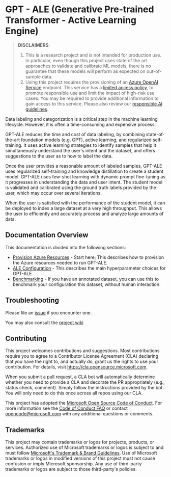 # GPT - ALE (Generative Pre-trained Transformer - Active Learning Engine)


> **DISCLAIMERS**: 
> 1. This is a research project and is not intended for production use. In particular, even though this project uses state of the art approaches to validate and calibrate ML models, there is no guarantee that these models will perform as expected on out-of-sample data.
> 1. Using this project requires the provisioning of an [Azure OpenAI Service](https://azure.microsoft.com/en-us/products/cognitive-services/openai-service/) endpoint. This service has a [limited access policy](https://learn.microsoft.com/en-us/legal/cognitive-services/openai/limited-access), to promote responsible use and limit the impact of high-risk use cases. You may be required to provide additional information to gain access to this service. Please also review our [responsible AI guidelines](https://learn.microsoft.com/en-us/azure/cognitive-services/responsible-use-of-ai-overview).

Data labeling and categorization is a critical step in the machine learning lifecycle. However, it is often a time-consuming and expensive process.

GPT-ALE reduces the time and cost of data labeling, by combining state-of-the-art foundation models (e.g. GPT), active learning, and regularized self-training. It uses active learning strategies to identify samples that help it simultaneously understand the user's intent and the dataset, and offers suggestions to the user as to how to label the data.

Once the user provides a reasonable amount of labeled samples, GPT-ALE uses regularized self-training and knowledge distillation to create a student model. GPT-ALE uses few-shot learning with dynamic prompt fine-tuning as it progresses in understanding the data and user intent. The student model is validated and calibrated using the ground truth labels provided by the user, which may occur over several iterations.

When the user is satisfied with the performance of the student model, it can be deployed to index a large dataset at a very high throughput. This allows the user to efficiently and accurately process and analyze large amounts of data.

## Documentation Overview

This documentation is divided into the following sections:

- [Provision Azure Resources](docs/provision_azure_resources.md) - Start here; This describes how to provision the Azure resources needed to run GPT-ALE.
- [ALE Configuration](docs/configuration.md) - This describes the main hyperparameter choices for GPT-ALE
- [Benchmarking](docs/benchmarking.md) - If you have an annotated dataset, you can use this to benchmark your configuration this dataset, without human interaction.

## Troubleshooting

Please file an [issue](https://github.com/Azure/GPT_ALE/issues) if you encounter one.

You may also consult the [project wiki](https://github.com/Azure/GPT_ALE/wiki)


## Contributing

This project welcomes contributions and suggestions.  Most contributions require you to agree to a
Contributor License Agreement (CLA) declaring that you have the right to, and actually do, grant us
the rights to use your contribution. For details, visit https://cla.opensource.microsoft.com.

When you submit a pull request, a CLA bot will automatically determine whether you need to provide
a CLA and decorate the PR appropriately (e.g., status check, comment). Simply follow the instructions
provided by the bot. You will only need to do this once across all repos using our CLA.

This project has adopted the [Microsoft Open Source Code of Conduct](https://opensource.microsoft.com/codeofconduct/).
For more information see the [Code of Conduct FAQ](https://opensource.microsoft.com/codeofconduct/faq/) or
contact [opencode@microsoft.com](mailto:opencode@microsoft.com) with any additional questions or comments.


## Trademarks

This project may contain trademarks or logos for projects, products, or services. Authorized use of Microsoft 
trademarks or logos is subject to and must follow 
[Microsoft's Trademark & Brand Guidelines](https://www.microsoft.com/en-us/legal/intellectualproperty/trademarks/usage/general).
Use of Microsoft trademarks or logos in modified versions of this project must not cause confusion or imply Microsoft sponsorship.
Any use of third-party trademarks or logos are subject to those third-party's policies.
